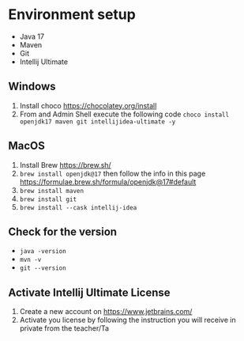 # Environment setup

- Java 17
- Maven
- Git
- Intellij Ultimate

## Windows

1. Install choco https://chocolatey.org/install
2. From and Admin Shell execute the following code `choco install openjdk17 maven git intellijidea-ultimate -y`


## MacOS

1. Install Brew https://brew.sh/
2. `brew install openjdk@17` then follow the info in this page https://formulae.brew.sh/formula/openjdk@17#default
3. `brew install maven`
4. `brew install git`
5. `brew install --cask intellij-idea`


## Check for the version

- `java -version`
- `mvn -v`
- `git --version`


## Activate Intellij Ultimate License

1. Create a new account on https://www.jetbrains.com/
2. Activate you license by following the instruction you will receive in private from the teacher/Ta